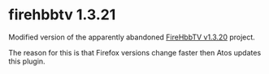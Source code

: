 # firehbbtv 1.3.21

Modified version of the apparently abandoned [FireHbbTV v1.3.20](https://addons.mozilla.org/en-US/firefox/addon/firehbbtv/) project.

The reason for this is that Firefox versions change faster then Atos updates this plugin.